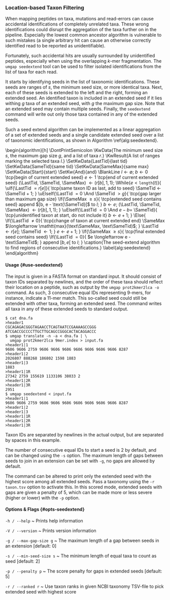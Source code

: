 ### Location-based Taxon Filtering

When mapping peptides on taxa, mutations and read-errors can cause
accidental identifications of completely unrelated taxa. These wrong
identifications could disrupt the aggregation of the taxa further
on in the pipeline. Especially the lowest common ancestor algorithm
is vulnerable to such mistakes (a single arbitrary hit can cause an
otherwise correctly identified read to be reported as unidentifiable).

Fortunately, such accidental hits are usually surrounded by
unidentified peptides, especially when using the overlapping *k*-mer
fragmentation. The `umgap seedextend` tool can be used to filter
isolated identifications from the list of taxa for each read.

It starts by identifying seeds in the list of taxonomic identifications.
These seeds are ranges of *s*, the minimum seed size, or more identical
taxa. Next, each of these seeds is extended to the left and the right,
forming an extended seed. An identified taxon is included in an extended
seed if it lies withing *g* taxa of an extended seed, with *g* the
maximum gap size. Note that an extended seed may contain multiple
seeds. Finally, the `seedextend` command will write out only those taxa
contained in any of the extended seeds.

Such a seed extend algorithm can be implemented as a linear aggregation
of a set of extended seeds and a single candidate extended seed
over a list of taxonomic identifications, as shown in Algorithm
\ref{alg:seedextend}.

\begin{algorithm}[h]
  \DontPrintSemicolon
  \KwData{The minimum seed size $s$, the maximum gap size $g$, and a list of taxa $r$.}
  \KwResult{A list of ranges marking the selected taxa $l$.}
  \SetKwData{LastTid}{last tid}
  \SetKwData{SameTid}{same tid}
  \SetKwData{SameMax}{same max}
  \SetKwData{Start}{start}
  \SetKw{And}{and}
  \BlankLine
  $l \longleftarrow \emptyset$\;
  $b \longleftarrow 0$ \tcp{begin of current extended seed}
  $e \longleftarrow 1$ \tcp{end of current extended seed}
  (\LastTid, \SameTid, \SameMax) $\longleftarrow (r[b], 1, 1)$\;
  \While{$e < \mathtt{length}(t)$}{
    \uIf{\LastTid $= r[e]$}{
      \tcp{same taxon ID as last, add to seed}
      \SameTid $\longleftarrow$ \SameTid + 1\;
    }
    \uElseIf{\LastTid $= 0$ \And \SameTid $> g$}{
      \tcp{gap larger than maximum gap size}
      \If{\SameMax $\ge s$}{
        \tcp{extended seed contains seed}
        append $[b, e - \text{\SameTid}[$ to $l$\;
      }
      $b \longleftarrow e$\;
      (\LastTid, \SameTid, \SameMax) $\longleftarrow (r[b], 1, 1)$\;
    }
    \uElseIf{\LastTid $= 0$ \And $e - b =$ \SameTid}{
      \tcp{unidentified taxon at start, do not include it}
      $b \longleftarrow e + 1$\;
    }
    \Else{
      \If{\LastTid $\not= 0$}{
        \tcp{change of taxon at current extended end}
        \SameMax $\longleftarrow \mathtt{max}(\text\SameMax, \text\SameTid)$\;
      }
      \LastTid $\longleftarrow r[e]$\;
      \SameTid $\longleftarrow 1$\;
    }
    $e \longleftarrow e + 1$\;
  }
  \If{\SameMax $\ge s$}{
    \tcp{final extended seed contains seed}
    \If{\LastTid $= 0$}{
      $e \longleftarrow e - \text\SameTid$\;
    }
    append $[b, e[$ to $l$\;
  }
\caption{The seed-extend algorithm to find regions of consecutive identifications.}
\label{alg:seedextend}
\end{algorithm}

#### Usage {#use-seedextend}

The input is given in a FASTA format on standard input. It should
consist of taxon IDs separated by newlines, and the order of these taxa
should reflect their location on a peptide, such as output by the `umgap
prot2kmer2lca -o` command. As such, 3 consecutive equal IDs representing
9-mers, for instance, indicate a 11-mer match. This so-called seed could
still be extended with other taxa, forming an extended seed. The command
writes all taxa in any of these extended seeds to standard output.

```shell
$ cat dna.fa
>header1
CGCAGAGACGGGTAGAACCTCAGTAATCCGAAAAGCCGGG
ATCGACCGCCCCTTGCTTGCAGCCGGGCACTACAGGACCC
$ umgap translate -n -a < dna.fa | \
  umgap prot2kmer2lca 9mer.index > input.fa
>header1|1
9606 9606 2759 9606 9606 9606 9606 9606 9606 9606 8287
>header1|2
2026807 888268 186802 1598 1883
>header1|3
1883
>header1|1R
27342 2759 155619 1133106 38033 2
>header1|2R
>header1|3R
2951
$ umgap seedextend < input.fa
>header1|1
9606 9606 2759 9606 9606 9606 9606 9606 9606 9606 8287
>header1|2
>header1|3
>header1|1R
>header1|2R
>header1|3R
```

Taxon IDs are separated by newlines in the actual output, but are
separated by spaces in this example.

The number of consecutive equal IDs to start a seed is 2 by default, and
can be changed using the `-s` option. The maximum length of gaps between
seeds to join in an extension can be set with `-g`, no gaps are allowed
by default.

The command can be altered to print only the extended seed with the
highest score among all extended seeds. Pass a taxonomy using the `-r
taxon.tsv` option to activate this. In this scored mode, extended seeds
with gaps are given a penalty of 5, which can be made more or less
severe (higher or lower) with the `-p` option.

#### Options & Flags {#opts-seedextend}

`-h / --help`
  ~ Prints help information

`-V / --version`
  ~ Prints version information

`-g / --max-gap-size g`
  ~ The maximum length of a gap between seeds in an extension [default: 0]

`-s / --min-seed-size s`
  ~ The minimum length of equal taxa to count as seed [default: 2]

`-p / --penalty p`
  ~ The score penalty for gaps in extended seeds [default: 5]

`-r / --ranked r`
  ~ Use taxon ranks in given NCBI taxonomy TSV-file to pick extended seed with highest score
